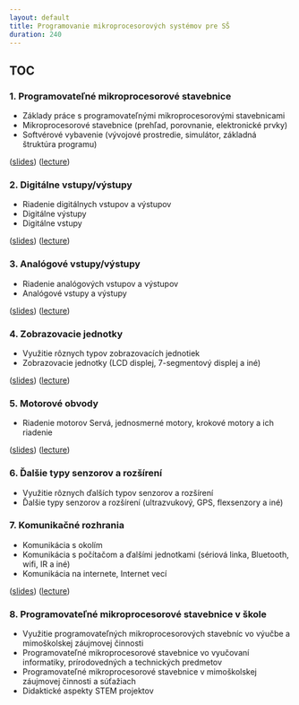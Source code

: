 ```yaml
---
layout: default
title: Programovanie mikroprocesorových systémov pre SŠ
duration: 240
---
```



## TOC

### 1. Programovateľné mikroprocesorové stavebnice

* Základy práce s programovateľnými mikroprocesorovými stavebnicami
* Mikroprocesorové stavebnice (prehľad, porovnanie, elektronické prvky)
* Softvérové vybavenie (vývojové prostredie, simulátor, základná štruktúra programu)

([slides](slides.01.html))
([lecture](lecture.01.html))


### 2. Digitálne vstupy/výstupy

* Riadenie digitálnych vstupov a výstupov
* Digitálne výstupy
* Digitálne vstupy

([slides](slides.02.html))
([lecture](lecture.02.html))


### 3. Analógové vstupy/výstupy

* Riadenie analógových vstupov a výstupov
* Analógové vstupy a výstupy

([slides](slides.03.html))
([lecture](lecture.03.html))


### 4. Zobrazovacie jednotky

* Využitie rôznych typov zobrazovacích jednotiek
* Zobrazovacie jednotky (LCD displej, 7-segmentový displej a iné)

([slides](slides.04.html))
([lecture](lecture.04.html))

### 5. Motorové obvody

* Riadenie motorov Servá, jednosmerné motory, krokové motory a ich riadenie

([slides](slides.05.html))
([lecture](lecture.05.html))


### 6. Ďalšie typy senzorov a rozšírení

* Využitie rôznych ďalších typov senzorov a rozšírení
* Ďalšie typy senzorov a rozšírení (ultrazvukový, GPS, flexsenzory a iné)


### 7. Komunikačné rozhrania

* Komunikácia s okolím
* Komunikácia s počítačom a ďalšími jednotkami (sériová linka, Bluetooth, wifi, IR a iné)
* Komunikácia na internete, Internet vecí

([slides](slides.07.html))
([lecture](lecture.07.html))


### 8. Programovateľné mikroprocesorové stavebnice v škole

* Využitie programovateľných mikroprocesorových stavebníc vo výučbe a mimoškolskej záujmovej činnosti
* Programovateľné mikroprocesorové stavebnice vo vyučovaní informatiky, prírodovedných a technických predmetov
* Programovateľné mikroprocesorové stavebnice v mimoškolskej záujmovej činnosti a súťažiach
* Didaktické aspekty STEM projektov 
